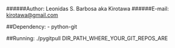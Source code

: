 ######Author: Leonidas S. Barbosa aka Kirotawa
######E-mail: kirotawa@gmail.com

##Dependency:
	- python-git

##Running:
	./pygitpull DIR_PATH_WHERE_YOUR_GIT_REPOS_ARE

